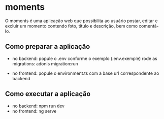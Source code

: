 # moments

O moments é uma aplicação web que possibilita ao usuário postar, editar e excluir um momento contendo foto, título e descrição, bem como comentá-lo. 

## Como preparar a aplicação

 - no backend: 
    popule o .env conforme o exemplo (.env.exemple)
    rode as migrations: adonis migration:run
 
 - no frontend: 
    popule o environment.ts com a base url correspondente ao backend

## Como executar a aplicação

- no backend: npm run dev
- no frontend: ng serve
